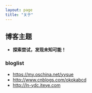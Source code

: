 ```yaml
---
layout: page
title: "关于"
---
```

## 博客主题
- **探索尝试，发现未知可能！**

### bloglist
- https://my.oschina.net/yysue
- http://www.cnblogs.com/okokabcd
- http://ln-ydc.iteye.com